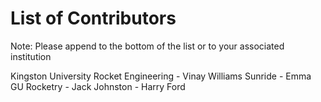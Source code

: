 # List of Contributors

Note: Please append to the bottom of the list or to your associated institution


Kingston University Rocket Engineering
    - Vinay Williams
Sunride
    - Emma
GU Rocketry
    - Jack Johnston
    - Harry Ford
